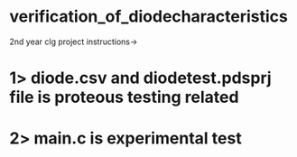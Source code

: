 # verification_of_diodecharacteristics
2nd year  clg project
instructions->
# 1> diode.csv and diodetest.pdsprj file is proteous testing related

# 2> main.c is experimental test  
